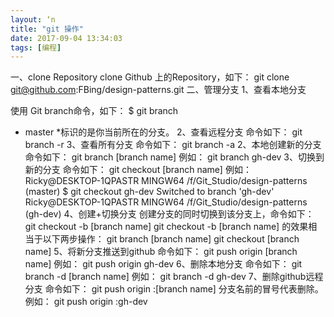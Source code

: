 ```yaml
---
layout: ‘n
title: "git 操作"
date: 2017-09-04 13:34:03
tags: [编程]
---
```

一、clone Repository
clone Github 上的Repository，如下： git clone git@github.com:FBing/design-patterns.git
二、管理分支
1、查看本地分支

<!--more-->
使用 Git branch命令，如下：
$ git branch
* master
*标识的是你当前所在的分支。
2、查看远程分支
命令如下：
git branch -r
3、查看所有分支
命令如下：
git branch -a
2、本地创建新的分支
命令如下：
git branch [branch name]
例如：
git branch gh-dev
3、切换到新的分支
命令如下：
git checkout [branch name]
例如：
Ricky@DESKTOP-1QPASTR MINGW64 /f/Git_Studio/design-patterns (master)
$ git checkout gh-dev
Switched to branch 'gh-dev'
Ricky@DESKTOP-1QPASTR MINGW64 /f/Git_Studio/design-patterns (gh-dev)
4、创建+切换分支
创建分支的同时切换到该分支上，命令如下：
git checkout -b [branch name]
git checkout -b [branch name] 的效果相当于以下两步操作：
git branch [branch name]
git checkout [branch name]
5、将新分支推送到github
命令如下：
git push origin [branch name]
例如：
git push origin gh-dev
6、删除本地分支
命令如下：
git branch -d [branch name]
例如：
git branch -d gh-dev
7、删除github远程分支
命令如下：
git push origin :[branch name]
分支名前的冒号代表删除。
例如：
git push origin :gh-dev